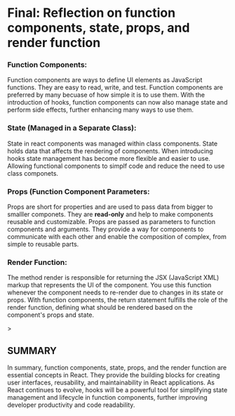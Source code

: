 # Final: Reflection on function components, state, props, and  render function



### Function Components:
<p>Function components are ways to define UI elements as JavaScript functions.
They are easy to read, write, and test. Function components are preferred by many becuase of how simple it is to use them.
With the introduction of hooks, function components can now also manage state and perform side effects, further enhancing many ways to use them.</p>


### State (Managed in a Separate Class):
<p>State in react components was managed within class components. State holds data that affects the rendering of components.
When introducing hooks state management has become more flexible and easier to use. 
Allowing functional components to simplf code and reduce the need to use class componets.</p>


### Props (Function Component Parameters:
<p>Props are short for properties and are used to pass data from bigger to smalller componets.
They are <b>read-only</b> and help to make components reusable and customizable.
Props are passed as parameters to function components and arguments. 
They provide a way for components to communicate with each other and enable the composition of complex, from simple to reusable parts.</p>


### Render Function: 
<p>The method render is responsible for returning the JSX (JavaScript XML) markup that represents the UI of the component.
You use this function whenever the component needs to re-render due to changes in its state or props.
With function components, the return statement fulfills the role of the render function, defining what should be rendered based on the component's props and state.</p>>

## SUMMARY 
<p>In summary, function components, state, props, and the render function are essential concepts in React.
They provide the building blocks for creating user interfaces, reusability, and maintainability in React applications. 
As React continues to evolve, hooks will be a powerful tool for simplifying state management and lifecycle in function components, further improving developer productivity and code readability.</p>

